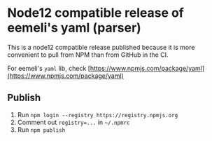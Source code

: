 # Node12 compatible release of eemeli's yaml (parser)

This is a node12 compatible release published because it is more convenient to pull from NPM than from GitHub in the CI.

For eemeli's `yaml` lib, check [https://www.npmjs.com/package/yaml](https://www.npmjs.com/package/yaml)

## Publish

1. Run `npm login --registry https://registry.npmjs.org`
2. Comment out `registry=...` in `~/.npmrc`
3. Run `npm publish`
